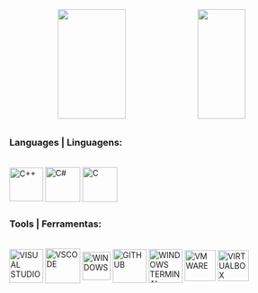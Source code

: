 <div align="center">
  <img width="49%" height="195px" src="https://github-readme-stats.vercel.app/api?username=Joaozz1nn&show_icons=true&count_private=true&hide_border=true&title_color=00bfbf&icon_color=00bfbf&text_color=c9d1d9&bg_color=0d1117"/> 
  <img width="41%" height="195px" src="https://github-readme-stats.vercel.app/api/top-langs/?username=Joaozz1nn&layout=compact&hide_border=true&title_color=00bfbf&text_color=00bfbf&bg_color=0d1117" />
</div>

##

### Languages | Linguagens:
<div style="display: inline_block"><br>
  <img align="center" alt="C++" height="60" width="60" src="https://cdn.jsdelivr.net/gh/devicons/devicon@latest/icons/cplusplus/cplusplus-original.svg">
  <img align="center" alt="C#" height="62" width="62" src="https://images.icon-icons.com/2415/PNG/512/csharp_original_logo_icon_146578.png">
  <img align="center" alt="C" height="62" width="62" src="https://images.icon-icons.com/2415/PNG/512/c_original_logo_icon_146611.png">
</div>

##

### Tools | Ferramentas:
<div style="display: inline_block"><br>
  <img align="center" alt="VISUAL STUDIO" height="60" width="60" src="https://img.icons8.com/?size=100&id=ezj3zaVtImPg&format=png&color=000000">
    <img align="center" alt="VSCODE" height="62" width="62" src="https://img.icons8.com/?size=100&id=9OGIyU8hrxW5&format=png&color=000000">
    <img align="center" alt="WINDOWS" height="50" width="50" src="https://images.icon-icons.com/836/PNG/512/Windows_Phone_icon-icons.com_66782.png">
    <img align="center" alt="GITHUB" height="60" width="60" src="https://img.icons8.com/?size=100&id=AZOZNnY73haj&format=png&color=000000">
    <img align="center" alt="WINDOWS TERMINAL" height="60" width="60" src="https://img.icons8.com/?size=100&id=WbRVMGxHh74X&format=png&color=000000">
    <img align="center" alt="VMWARE" height="55" width="55" src="https://images.icon-icons.com/195/PNG/256/VMware_23516.png">
    <img align="center" alt="VIRTUALBOX" height="55" width="55" src="https://images.icon-icons.com/2699/PNG/512/virtualbox_logo_icon_169253.png">
</div>

